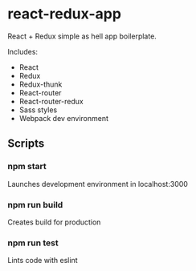 # react-redux-app

React + Redux simple as hell app boilerplate.

Includes:

- React
- Redux
- Redux-thunk
- React-router
- React-router-redux
- Sass styles
- Webpack dev environment

## Scripts

### npm start
Launches development environment in localhost:3000

### npm run build
Creates build for production

### npm run test
Lints code with eslint
